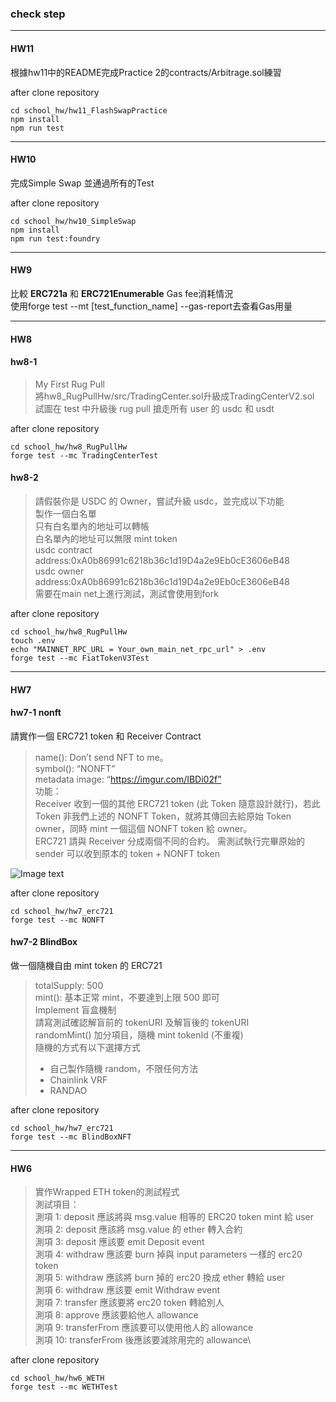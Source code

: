 ### check step
---
#### HW11
根據hw11中的README完成Practice 2的contracts/Arbitrage.sol練習

after clone repository
```
cd school_hw/hw11_FlashSwapPractice
npm install
npm run test
```
---
#### HW10
完成Simple Swap 並通過所有的Test

after clone repository
```
cd school_hw/hw10_SimpleSwap
npm install
npm run test:foundry
```
---
#### HW9

比較 **ERC721a** 和 **ERC721Enumerable** Gas fee消耗情況\
使用forge test --mt [test_function_name] --gas-report去查看Gas用量

---
#### HW8

#### hw8-1

> My First Rug Pull\
> 將hw8_RugPullHw/src/TradingCenter.sol升級成TradingCenterV2.sol\
> 試圖在 test 中升級後 rug pull 搶走所有 user 的 usdc 和 usdt


after clone repository
```
cd school_hw/hw8_RugPullHw
forge test --mc TradingCenterTest
```

#### hw8-2
> 請假裝你是 USDC 的 Owner，嘗試升級 usdc，並完成以下功能\
> 製作一個白名單\
> 只有白名單內的地址可以轉帳\
> 白名單內的地址可以無限 mint token\
> usdc contract address:0xA0b86991c6218b36c1d19D4a2e9Eb0cE3606eB48\
> usdc owner address:0xA0b86991c6218b36c1d19D4a2e9Eb0cE3606eB48\
> 需要在main net上進行測試，測試會使用到fork

after clone repository
```
cd school_hw/hw8_RugPullHw
touch .env
echo "MAINNET_RPC_URL = Your_own_main_net_rpc_url" > .env
forge test --mc FiatTokenV3Test
```

---
#### HW7

#### hw7-1 nonft
請實作一個 ERC721 token 和 Receiver Contract
> name(): Don’t send NFT to me。\
> symbol(): “NONFT” \
> metadata image:  “https://imgur.com/IBDi02f” \
> 功能：\
> Receiver 收到一個的其他 ERC721 token (此 Token 隨意設計就行)，若此 Token 非我們上述的 NONFT Token，就將其傳回去給原始 Token owner，同時 mint 一個這個 NONFT token 給 owner。\
> ERC721 請與 Receiver 分成兩個不同的合約。
> 需測試執行完畢原始的 sender 可以收到原本的 token + NONFT token

![Image text](https://github.com/chiaying-lin/school_hw/blob/main/hw7_erc721/metadata/hw7-1_hint.png)

after clone repository
```
cd school_hw/hw7_erc721
forge test --mc NONFT
```

#### hw7-2 BlindBox
做一個隨機自由 mint token 的 ERC721

> totalSupply: 500\
> mint(): 基本正常 mint，不要達到上限 500 即可\
> Implement 盲盒機制\
> 請寫測試確認解盲前的 tokenURI 及解盲後的 tokenURI\
> randomMint() 加分項目，隨機 mint tokenId (不重複)\
> 隨機的方式有以下選擇方式
> * 自己製作隨機 random，不限任何方法
> * Chainlink VRF
> * RANDAO

after clone repository
```
cd school_hw/hw7_erc721
forge test --mc BlindBoxNFT
```
---
#### HW6
> 實作Wrapped ETH token的測試程式\
> 測試項目：\
> 測項 1: deposit 應該將與 msg.value 相等的 ERC20 token mint 給 user\
> 測項 2: deposit 應該將 msg.value 的 ether 轉入合約\
> 測項 3: deposit 應該要 emit Deposit event\
> 測項 4: withdraw 應該要 burn 掉與 input parameters 一樣的 erc20 token\
> 測項 5: withdraw 應該將 burn 掉的 erc20 換成 ether 轉給 user\
> 測項 6: withdraw 應該要 emit Withdraw event\
> 測項 7: transfer 應該要將 erc20 token 轉給別人\
> 測項 8: approve 應該要給他人 allowance\
> 測項 9: transferFrom 應該要可以使用他人的 allowance\
> 測項 10: transferFrom 後應該要減除用完的 allowance\



after clone repository
```
cd school_hw/hw6_WETH
forge test --mc WETHTest
```
